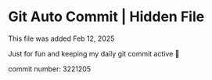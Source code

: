 # Git Auto Commit | Hidden File

This file was added Feb 12, 2025

Just for fun and keeping my daily git commit active 🤪

commit number: 3221205
